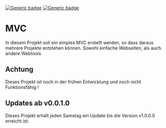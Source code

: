 [![Generic badge](https://img.shields.io/badge/Projekt-Aktiv-xx.svg)](https://shields.io/)
[![Generic badge](https://img.shields.io/badge/Release-Keins-red.svg)](https://shields.io/)

# MVC
In diesem Projekt soll ein simples MVC erstellt werden, so dass daraus mehrere Projekte entstehen können. 
Sowohl einfache Webseiten, als auch andere Webtools. 

## Achtung
Dieses Projekt ist noch in der frühen Entwicklung und noch nicht Funktionsfähig !

## Updates ab v0.0.1.0
Dieses Projekt erhält jeden Samstag ein Update bis die Version v1.0.0.0 erreicht ist.  
